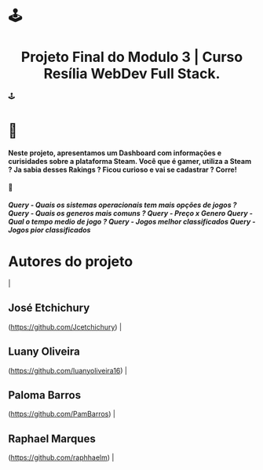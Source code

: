 # :joystick: <h1 align="center"> Projeto Final do Modulo 3 | Curso Resília WebDev Full Stack.</h1> :joystick:


# :dart: <h4>Neste projeto, apresentamos um Dashboard com informações e curisidades sobre a plataforma Steam. Você que é gamer, utiliza a Steam ? Ja sabia desses Rakings ? Ficou curioso e vai se cadastrar ? Corre! </h4>:dart:

<h5>Query - Quais os sistemas operacionais tem mais opções de jogos ? 
Query - Quais os generos mais comuns ?
Query - Preço x Genero 
Query - Qual o tempo medio de jogo ? 
Query - Jogos melhor classificados 
Query - Jogos pior classificados </h5>

# Autores do projeto
| <h2>José Etchichury</h2>(​https://github.com/Jcetchichury) |   <h2>Luany Oliveira </h2>(https://github.com/luanyoliveira16) 
| <h2>Paloma Barros</h2>(​https://github.com/PamBarros)      |   <h2>Raphael Marques</h2>(https://github.com/raphhaelm) |
